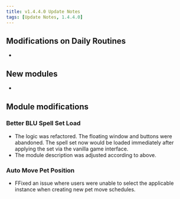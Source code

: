 ```yaml
---
title: v1.4.4.0 Update Notes
tags: [Update Notes, 1.4.4.0]
---
```


## Modifications on Daily Routines

- 

## New modules

- 

## Module modifications

### Better BLU Spell Set Load

- The logic was refactored. The floating window and buttons were abandoned. The spell set now would be loaded immediately after applying the set via the vanilla game interface.
- The module description was adjusted according to above.

### Auto Move Pet Position

- FFixed an issue where users were unable to select the applicable instance when creating new pet move schedules.
